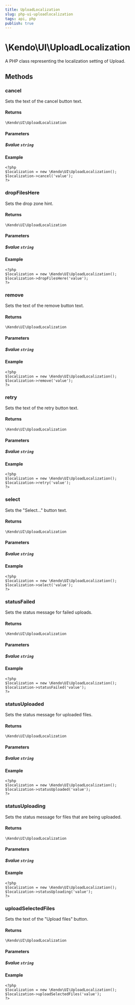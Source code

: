 ```yaml
---
title: UploadLocalization
slug: php-ui-uploadlocalization
tags: api, php
publish: true
---
```


# \Kendo\UI\UploadLocalization

A PHP class representing the localization setting of Upload.


## Methods

### cancel
Sets the text of the cancel button text.

#### Returns
`\Kendo\UI\UploadLocalization`

#### Parameters

##### $value `string`



#### Example 
    <?php
    $localization = new \Kendo\UI\UploadLocalization();
    $localization->cancel('value');
    ?>

### dropFilesHere
Sets the drop zone hint.

#### Returns
`\Kendo\UI\UploadLocalization`

#### Parameters

##### $value `string`



#### Example 
    <?php
    $localization = new \Kendo\UI\UploadLocalization();
    $localization->dropFilesHere('value');
    ?>

### remove
Sets the text of the remove button text.

#### Returns
`\Kendo\UI\UploadLocalization`

#### Parameters

##### $value `string`



#### Example 
    <?php
    $localization = new \Kendo\UI\UploadLocalization();
    $localization->remove('value');
    ?>

### retry
Sets the text of the retry button text.

#### Returns
`\Kendo\UI\UploadLocalization`

#### Parameters

##### $value `string`



#### Example 
    <?php
    $localization = new \Kendo\UI\UploadLocalization();
    $localization->retry('value');
    ?>

### select
Sets the "Select..." button text.

#### Returns
`\Kendo\UI\UploadLocalization`

#### Parameters

##### $value `string`



#### Example 
    <?php
    $localization = new \Kendo\UI\UploadLocalization();
    $localization->select('value');
    ?>

### statusFailed
Sets the status message for failed uploads.

#### Returns
`\Kendo\UI\UploadLocalization`

#### Parameters

##### $value `string`



#### Example 
    <?php
    $localization = new \Kendo\UI\UploadLocalization();
    $localization->statusFailed('value');
    ?>

### statusUploaded
Sets the status message for uploaded files.

#### Returns
`\Kendo\UI\UploadLocalization`

#### Parameters

##### $value `string`



#### Example 
    <?php
    $localization = new \Kendo\UI\UploadLocalization();
    $localization->statusUploaded('value');
    ?>

### statusUploading
Sets the status message for files that are being uploaded.

#### Returns
`\Kendo\UI\UploadLocalization`

#### Parameters

##### $value `string`



#### Example 
    <?php
    $localization = new \Kendo\UI\UploadLocalization();
    $localization->statusUploading('value');
    ?>

### uploadSelectedFiles
Sets the text of the "Upload files" button.

#### Returns
`\Kendo\UI\UploadLocalization`

#### Parameters

##### $value `string`



#### Example 
    <?php
    $localization = new \Kendo\UI\UploadLocalization();
    $localization->uploadSelectedFiles('value');
    ?>

